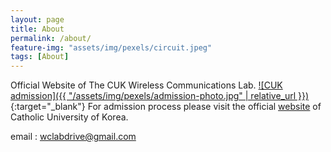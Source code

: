 ```yaml
---
layout: page
title: About
permalink: /about/
feature-img: "assets/img/pexels/circuit.jpeg"
tags: [About]
---
```


Official Website of The CUK Wireless Communications Lab.
[![CUK admission]({{ "/assets/img/pexels/admission-photo.jpg" | relative_url }})](https://www.catholic.ac.kr){:target="_blank"} 
For admission process please visit the official [website](https://www.catholic.ac.kr) of Catholic University of Korea. 

email : wclabdrive@gmail.com